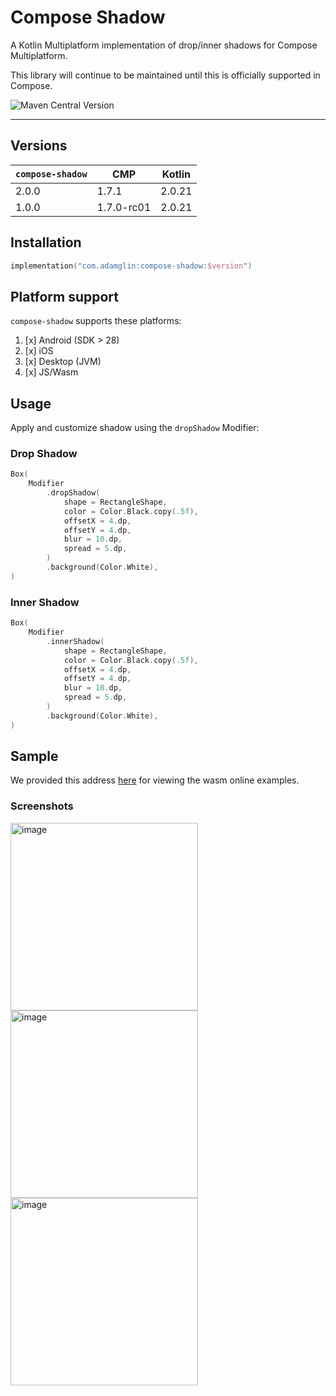 # Compose Shadow

A Kotlin Multiplatform implementation of drop/inner shadows for Compose Multiplatform.

This library will continue to be maintained until this is officially supported in Compose.

![Maven Central Version](https://img.shields.io/maven-central/v/com.adamglin/compose-shadow)

---

## Versions

| `compose-shadow` | CMP           | Kotlin |
|------------------|---------------|--------|
| 2.0.0            | 1.7.1         | 2.0.21 |
| 1.0.0            | 1.7.0-rc01    | 2.0.21 |

## Installation

```kts
implementation("com.adamglin:compose-shadow:$version")
```

## Platform support

`compose-shadow` supports these platforms:

1. [x] Android (SDK > 28)
2. [x] iOS
3. [x] Desktop (JVM)
4. [x] JS/Wasm

## Usage

Apply and customize shadow using the `dropShadow` Modifier:

### Drop Shadow
```kotlin
Box(
    Modifier
        .dropShadow(
            shape = RectangleShape,
            color = Color.Black.copy(.5f),
            offsetX = 4.dp,
            offsetY = 4.dp,
            blur = 10.dp,
            spread = 5.dp,
        )
        .background(Color.White),
)
```
### Inner Shadow
```kotlin
Box(
    Modifier
        .innerShadow(
            shape = RectangleShape,
            color = Color.Black.copy(.5f),
            offsetX = 4.dp,
            offsetY = 4.dp,
            blur = 10.dp,
            spread = 5.dp,
        )
        .background(Color.White),
)
```
## Sample
We provided this address [here](https://adamglin0.github.io/compose-shadow/sample/index.html) for viewing the wasm online examples.

### Screenshots
<img width="300" alt="image" src="https://github.com/user-attachments/assets/36d15219-d4ea-4de9-84fe-df2cbceb0e2e">
<img width="300" alt="image" src="https://github.com/user-attachments/assets/cf1b42d1-5d92-4259-93a6-f0883b7d9dc7">
<img width="300" alt="image" src="https://github.com/user-attachments/assets/52f1bc30-2315-4569-bbb9-4bbb385ab07c">


